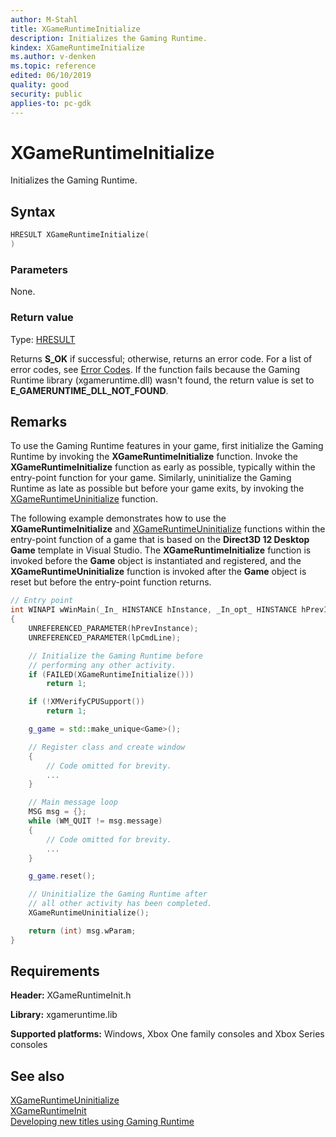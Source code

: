 ```yaml
---
author: M-Stahl
title: XGameRuntimeInitialize
description: Initializes the Gaming Runtime.
kindex: XGameRuntimeInitialize
ms.author: v-denken
ms.topic: reference
edited: 06/10/2019
quality: good
security: public
applies-to: pc-gdk
---
```


# XGameRuntimeInitialize  

Initializes the Gaming Runtime.  

## Syntax  
  
```cpp
HRESULT XGameRuntimeInitialize(  
)  
```  
  
### Parameters  
None.
  
### Return value
Type: [HRESULT](/openspecs/windows_protocols/ms-erref/0642cb2f-2075-4469-918c-4441e69c548a)  
  
Returns **S_OK** if successful; otherwise, returns an error code. For a list of error codes, see [Error Codes](../../../errorcodes.md). If the function fails because the Gaming Runtime library (xgameruntime.dll) wasn't found, the return value is set to **E_GAMERUNTIME_DLL_NOT_FOUND**.  
  
## Remarks
  
To use the Gaming Runtime features in your game, first initialize the Gaming Runtime by invoking the **XGameRuntimeInitialize** function. Invoke the **XGameRuntimeInitialize** function as early as possible, typically within the entry-point function for your game. Similarly, uninitialize the Gaming Runtime as late as possible but before your game exits, by invoking the [XGameRuntimeUninitialize](xgameruntimeuninitialize.md) function.
  
The following example demonstrates how to use the **XGameRuntimeInitialize** and [XGameRuntimeUninitialize](xgameruntimeuninitialize.md) functions within the entry-point function of a game that is based on the **Direct3D 12 Desktop Game** template in Visual Studio. The **XGameRuntimeInitialize** function is invoked before the **Game** object is instantiated and registered, and the **XGameRuntimeUninitialize** function is invoked after the **Game** object is reset but before the entry-point function returns.
  
```cpp
// Entry point
int WINAPI wWinMain(_In_ HINSTANCE hInstance, _In_opt_ HINSTANCE hPrevInstance, _In_ LPWSTR lpCmdLine, _In_ int nCmdShow)
{
    UNREFERENCED_PARAMETER(hPrevInstance);
    UNREFERENCED_PARAMETER(lpCmdLine);

    // Initialize the Gaming Runtime before
    // performing any other activity.
    if (FAILED(XGameRuntimeInitialize()))
        return 1;

    if (!XMVerifyCPUSupport())
        return 1;

    g_game = std::make_unique<Game>();

    // Register class and create window
    {
        // Code omitted for brevity.
        ...
    }

    // Main message loop
    MSG msg = {};
    while (WM_QUIT != msg.message)
    {
        // Code omitted for brevity.
        ...
    }

    g_game.reset();

    // Uninitialize the Gaming Runtime after
    // all other activity has been completed.
    XGameRuntimeUninitialize();

    return (int) msg.wParam;
}
```

  
## Requirements
  
**Header:** XGameRuntimeInit.h
  
**Library:** xgameruntime.lib
  
**Supported platforms:** Windows, Xbox One family consoles and Xbox Series consoles  
  
## See also  
[XGameRuntimeUninitialize](xgameruntimeuninitialize.md)  
[XGameRuntimeInit](../xgameruntimeinit_members.md)  
[Developing new titles using Gaming Runtime](../../../../get-started-with-pc-dev/overviews/gr-developing-new-titles-on-gamecore.md)  
  